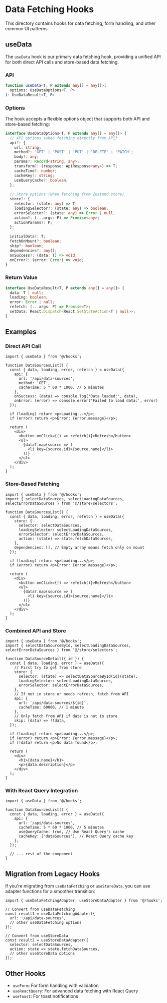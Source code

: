 # Data Fetching Hooks

This directory contains hooks for data fetching, form handling, and other common UI patterns.

## useData

The `useData` hook is our primary data fetching hook, providing a unified API for both direct API calls and store-based data fetching.

### API

```typescript
function useData<T, P extends any[] = any[]>(
  options: UseDataOptions<T, P>
): UseDataResult<T, P>
```

### Options

The hook accepts a flexible options object that supports both API and store-based fetching:

```typescript
interface UseDataOptions<T, P extends any[] = any[]> {
  // API options (when fetching directly from API)
  api?: {
    url: string;
    method?: 'GET' | 'POST' | 'PUT' | 'DELETE' | 'PATCH';
    body?: any;
    params?: Record<string, any>;
    transform?: (response: ApiResponse<any>) => T;
    cacheTime?: number;
    cacheKey?: string;
    useQueryCache?: boolean;
  };
  
  // Store options (when fetching from Zustand store)
  store?: {
    selector: (state: any) => T;
    loadingSelector?: (state: any) => boolean;
    errorSelector?: (state: any) => Error | null;
    action?: (...args: P) => Promise<any>;
    actionParams?: P;
  };
  
  initialData?: T;
  fetchOnMount?: boolean;
  skip?: boolean;
  dependencies?: any[];
  onSuccess?: (data: T) => void;
  onError?: (error: Error) => void;
}
```

### Return Value

```typescript
interface UseDataResult<T, P extends any[] = any[]> {
  data: T | null;
  loading: boolean;
  error: Error | null;
  refetch: (...args: P) => Promise<T>;
  setData: React.Dispatch<React.SetStateAction<T | null>>;
}
```

## Examples

### Direct API Call

```tsx
import { useData } from '@/hooks';

function DataSourcesList() {
  const { data, loading, error, refetch } = useData({
    api: {
      url: '/api/data-sources',
      method: 'GET',
      cacheTime: 5 * 60 * 1000, // 5 minutes
    },
    onSuccess: (data) => console.log('Data loaded:', data),
    onError: (error) => console.error('Failed to load data:', error)
  });

  if (loading) return <p>Loading...</p>;
  if (error) return <p>Error: {error.message}</p>;
  
  return (
    <div>
      <button onClick={() => refetch()}>Refresh</button>
      <ul>
        {data?.map(source => (
          <li key={source.id}>{source.name}</li>
        ))}
      </ul>
    </div>
  );
}
```

### Store-Based Fetching

```tsx
import { useData } from '@/hooks';
import { selectDataSources, selectLoadingDataSources, selectErrorDataSources } from '@/store/selectors';

function DataSourcesList() {
  const { data, loading, error, refetch } = useData({
    store: {
      selector: selectDataSources,
      loadingSelector: selectLoadingDataSources,
      errorSelector: selectErrorDataSources,
      action: (state) => state.fetchDataSources,
    },
    dependencies: [], // Empty array means fetch only on mount
  });

  if (loading) return <p>Loading...</p>;
  if (error) return <p>Error: {error.message}</p>;
  
  return (
    <div>
      <button onClick={() => refetch()}>Refresh</button>
      <ul>
        {data?.map(source => (
          <li key={source.id}>{source.name}</li>
        ))}
      </ul>
    </div>
  );
}
```

### Combined API and Store

```tsx
import { useData } from '@/hooks';
import { selectDataSourceById, selectLoadingDataSources, selectErrorDataSources } from '@/store/selectors';

function DataSourceDetail({ id }) {
  const { data, loading, error } = useData({
    // First try to get from store
    store: {
      selector: (state) => selectDataSourceById(id)(state),
      loadingSelector: selectLoadingDataSources,
      errorSelector: selectErrorDataSources,
    },
    // If not in store or needs refresh, fetch from API
    api: {
      url: `/api/data-sources/${id}`,
      cacheTime: 60000, // 1 minute
    },
    // Only fetch from API if data is not in store
    skip: (data) => !!data,
  });

  if (loading) return <p>Loading...</p>;
  if (error) return <p>Error: {error.message}</p>;
  if (!data) return <p>No data found</p>;
  
  return (
    <div>
      <h1>{data.name}</h1>
      <p>{data.description}</p>
    </div>
  );
}
```

### With React Query Integration

```tsx
import { useData } from '@/hooks';

function DataSourcesList() {
  const { data, loading, error } = useData({
    api: {
      url: '/api/data-sources',
      cacheTime: 5 * 60 * 1000, // 5 minutes
      useQueryCache: true, // Use React Query's cache
      cacheKey: ['dataSources'], // React Query cache key
    },
  });

  // ... rest of the component
}
```

## Migration from Legacy Hooks

If you're migrating from `useDataFetching` or `useStoreData`, you can use adapter functions for a smoother transition:

```tsx
import { useDataFetchingAdapter, useStoreDataAdapter } from '@/hooks';

// Convert from useDataFetching
const result1 = useDataFetchingAdapter({
  url: '/api/data-sources',
  // other useDataFetching options
});

// Convert from useStoreData
const result2 = useStoreDataAdapter({
  selector: selectDataSources,
  action: state => state.fetchDataSources,
  // other useStoreData options
});
```

## Other Hooks

- `useForm`: For form handling with validation
- `useReactQuery`: For advanced data fetching with React Query
- `useToast`: For toast notifications 